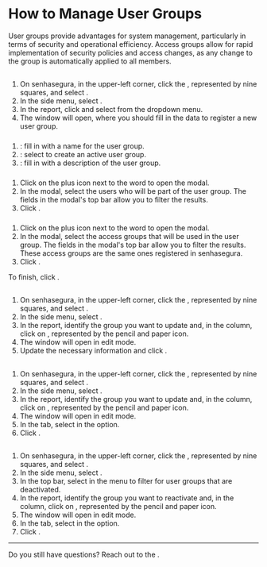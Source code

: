 # How to Manage User Groups 

User groups provide advantages for system management, particularly in terms of security and operational efficiency. Access groups allow for rapid implementation of security policies and access changes, as any change to the group is automatically applied to all members.

## 

1. On senhasegura, in the upper-left corner, click the , represented by nine squares, and select .  
2. In the side menu, select .  
3. In the  report, click  and select  from the dropdown menu.  
4. The  window will open, where you should fill in the data to register a new user group.

### 

1. : fill in with a name for the user group.  
2. : select  to create an active user group.  
3. : fill in with a description of the user group.

### 

1. Click on the plus icon next to the word  to open the  modal.  
2. In the modal, select the users who will be part of the user group. The fields in the modal's top bar allow you to filter the results.  
3. Click .

### 

1. Click on the plus icon next to the word  to open the  modal.  
2. In the modal, select the access groups that will be used in the user group.  The fields in the modal's top bar allow you to filter the results. These access groups are the same ones registered in senhasegura.  
3. Click .

To finish, click .

## 

1. On senhasegura, in the upper-left corner, click the , represented by nine squares, and select .  
2. In the side menu, select .  
3. In the  report, identify the group you want to update and, in the  column, click on , represented by the pencil and paper icon.  
4. The  window will open in edit mode.  
5. Update the necessary information and click .

## 

1. On senhasegura, in the upper-left corner, click the , represented by nine squares, and select .  
2. In the side menu, select .  
3. In the  report, identify the group you want to update and, in the  column, click on , represented by the pencil and paper icon.  
4. The  window will open in edit mode.  
5. In the  tab, select  in the  option.  
6. Click .

## 

1. On senhasegura, in the upper-left corner, click the , represented by nine squares, and select .  
2. In the side menu, select .  
3. In the top bar, select  in the  menu to filter for user groups that are deactivated.  
4. In the  report, identify the group you want to reactivate and, in the  column, click on , represented by the pencil and paper icon.  
5. The  window will open in edit mode.  
6. In the  tab, select  in the  option.  
7. Click .

---

Do you still have questions? Reach out to the .
